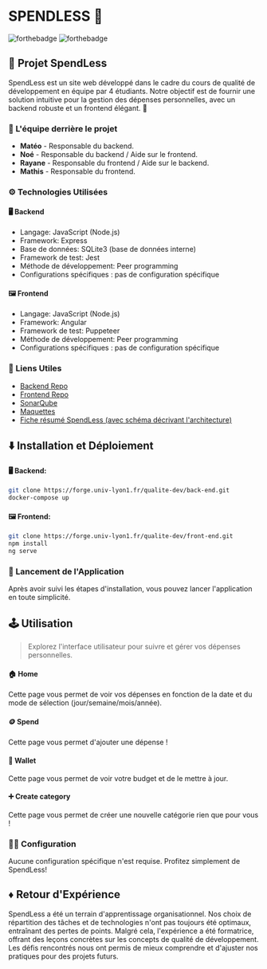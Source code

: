 # SPENDLESS 🌟

![forthebadge](https://forthebadge.com/images/badges/built-with-love.svg)
![forthebadge](https://forthebadge.com/images/badges/made-with-javascript.svg)

## 💸 Projet SpendLess

SpendLess est un site web développé dans le cadre du cours de qualité de développement en équipe par 4 étudiants. Notre objectif est de fournir une solution intuitive pour la gestion des dépenses personnelles, avec un backend robuste et un frontend élégant. 🚀

### 👥 L'équipe derrière le projet

- **Matéo** - Responsable du backend.
- **Noé** - Responsable du backend / Aide sur le frontend.
- **Rayane** - Responsable du frontend / Aide sur le backend.
- **Mathis** - Responsable du frontend.

### ⚙️ Technologies Utilisées

#### 🖥️ Backend
- Langage: JavaScript (Node.js)
- Framework: Express
- Base de données: SQLite3 (base de données interne)
- Framework de test: Jest
- Méthode de développement: Peer programming
- Configurations spécifiques : pas de configuration spécifique

#### 🖼️ Frontend
- Langage: JavaScript (Node.js)
- Framework: Angular
- Framework de test: Puppeteer
- Méthode de développement: Peer programming
- Configurations spécifiques : pas de configuration spécifique

### 🔗 Liens Utiles

- [Backend Repo](https://forge.univ-lyon1.fr/qualite-dev/back-end)
- [Frontend Repo](https://forge.univ-lyon1.fr/qualite-dev/front-end)
- [SonarQube](https://sonar.info.univ-lyon1.fr/projects/favorite)
- [Maquettes](https://www.figma.com/file/LGiJ6lKNj6QxE2M53XX9uP/Untitled?type=design&node-id=0%3A1&mode=design&t=mgkUEjP0jEEG2jDI-1)
- [Fiche résumé SpendLess (avec schéma décrivant l'architecture)](https://docs.google.com/document/d/1v5fS0eFqUwBantlmD32R7yqiswEbuZ1b5X6fc8oeyYg/edit?usp=sharing)

## ⬇️ Installation et Déploiement

#### 🖥️ Backend:
```bash
git clone https://forge.univ-lyon1.fr/qualite-dev/back-end.git
docker-compose up
```

#### 🖼️ Frontend:
```bash
git clone https://forge.univ-lyon1.fr/qualite-dev/front-end.git
npm install
ng serve
```

### 🚀 Lancement de l'Application

Après avoir suivi les étapes d'installation, vous pouvez lancer l'application en toute simplicité.

## 🕹️ Utilisation

> Explorez l'interface utilisateur pour suivre et gérer vos dépenses personnelles.

#### 🏠 Home

Cette page vous permet de voir vos dépenses en fonction de la date et du mode de sélection (jour/semaine/mois/année).

#### 🪙 Spend

Cette page vous permet d'ajouter une dépense !

#### 👛 Wallet

Cette page vous permet de voir votre budget et de le mettre à jour.

#### ➕ Create category

Cette page vous permet de créer une nouvelle catégorie rien que pour vous !

### 🧑‍💻 Configuration

Aucune configuration spécifique n'est requise. Profitez simplement de SpendLess!

## ♦️ Retour d'Expérience

SpendLess a été un terrain d'apprentissage organisationnel. Nos choix de répartition des tâches et de technologies n'ont pas toujours été optimaux, entraînant des pertes de points. Malgré cela, l'expérience a été formatrice, offrant des leçons concrètes sur les concepts de qualité de développement. Les défis rencontrés nous ont permis de mieux comprendre et d'ajuster nos pratiques pour des projets futurs.
